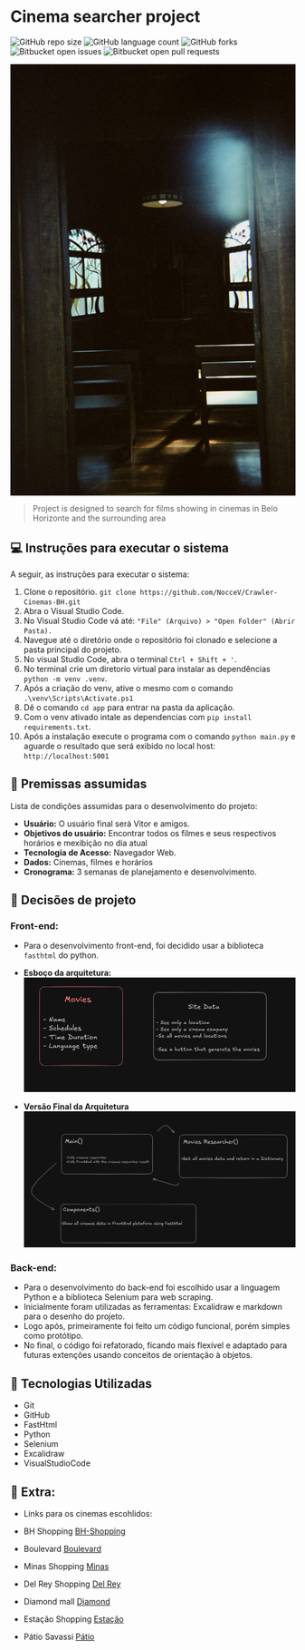 # Cinema searcher project
![GitHub repo size](https://img.shields.io/github/repo-size/NocceV/Crawler-Cinemas-BH)
![GitHub language count](https://img.shields.io/github/languages/count/NocceV/Crawler-Cinemas-BH)
![GitHub forks](https://img.shields.io/github/forks/NocceV/Crawler-Cinemas-BH)
![Bitbucket open issues](https://img.shields.io/bitbucket/issues/NocceV/Crawler-Cinemas-BH)
![Bitbucket open pull requests](https://img.shields.io/bitbucket/pr-raw/NocceV/Crawler-Cinemas-BH)

<img align="center" src="./images/image_background.jpeg" alt="Start Image"/>

> Project is designed to search for films showing in cinemas in Belo Horizonte and the surrounding area

## 💻 Instruções para executar o sistema

A seguir, as instruções para executar o sistema:

1. Clone o repositório. `git clone https://github.com/NocceV/Crawler-Cinemas-BH.git`
2. Abra o Visual Studio Code.
3. No Visual Studio Code vá até: `"File" (Arquivo) > "Open Folder" (Abrir Pasta).`
4. Navegue até o diretório onde o repositório foi clonado e selecione a pasta principal do projeto.
5. No visual Studio Code, abra o terminal `Ctrl + Shift + '`.
6. No terminal crie um diretorio virtual para instalar as dependências `python -m venv .venv`.
7. Após a criação do venv, ative o mesmo com o comando `.\venv\Scripts\Activate.ps1`
8. Dê o comando `cd app` para entrar na pasta da aplicação.
9. Com o venv ativado intale as dependencias com `pip install requirements.txt`.
10. Após a instalação execute o programa com o comando `python main.py` e aguarde o resultado que será exibido no local host: `http://localhost:5001`

## 📒 Premissas assumidas

Lista de condições assumidas para o desenvolvimento do projeto:

- **Usuário:** O usuário final será Vitor e amigos.
- **Objetivos do usuário:** Encontrar todos os filmes e seus respectivos horários e mexibição no dia atual
- **Tecnologia de Acesso:** Navegador Web.
- **Dados:** Cinemas, filmes e horários
- **Cronograma:** 3 semanas de planejamento e desenvolvimento.

## 🤖 Decisões de projeto

### **Front-end:**

- Para o desenvolvimento front-end, foi decidido usar a biblioteca `fasthtml` do python.
    
- **Esboço da arquitetura:**
  ![Esboço da Arquitetura](./images/site-architecture.png)

- **Versão Final da Arquitetura**
  ![Versão Final](./images/site-final-architecture.png)


### **Back-end**:

- Para o desenvolvimento do back-end foi escolhido usar a linguagem Python e a biblioteca Selenium para web scraping.
- Inicialmente foram utilizadas as ferramentas: Excalidraw e markdown para o desenho do projeto.
- Logo após, primeiramente foi feito um código funcional, porém simples como protótipo.
- No final, o código foi refatorado, ficando  mais flexível e adaptado para futuras extenções usando conceitos de orientação à objetos.

## 🧩 Tecnologias Utilizadas

- Git
- GitHub
- FastHtml
- Python
- Selenium
- Excalidraw
- VisualStudioCode

 ## 👾 Extra: 

 - Links para os cinemas escohlidos:

- BH Shopping
[BH-Shopping](https://www.ingresso.com/cinema/cinemark-bh-shopping?city=belo-horizonte)

- Boulevard
[Boulevard](https://www.ingresso.com/cinema/cineart-boulevard?city=belo-horizonte)

- Minas Shopping
[Minas](https://www.ingresso.com/cinema/cineart-minas-shopping?city=belo-horizonte)

- Del Rey Shopping
[Del Rey](https://www.ingresso.com/cinema/cineart-del-rey?city=belo-horizonte)

- Diamond mall
[Diamond](https://www.ingresso.com/cinema/cinemark-diamond-mall?city=belo-horizonte)

- Estação Shopping
[Estação](https://www.ingresso.com/cinema/cinepolis-estacao-bh?city=belo-horizonte)

- Pátio Savassi
[Pátio](https://www.ingresso.com/cinema/cinemark-patio-savassi?city=belo-horizonte)
